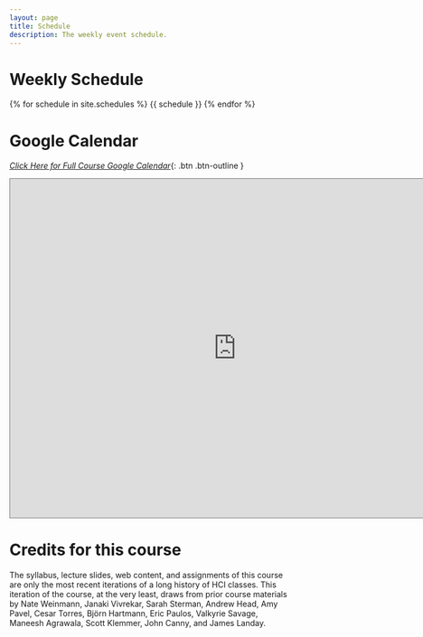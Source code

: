 ```yaml
---
layout: page
title: Schedule
description: The weekly event schedule.
---
```



# Weekly Schedule


{% for schedule in site.schedules %}
{{ schedule }}
{% endfor %}

# Google Calendar

[_Click Here for Full Course Google Calendar_](https://calendar.google.com/calendar/u/0?cid=Y19nN2Y5cjBiNDZqbXUxNnJxbG92N2llN29xa0Bncm91cC5jYWxlbmRhci5nb29nbGUuY29t ){: .btn .btn-outline }


<iframe src="https://calendar.google.com/calendar/embed?height=600&wkst=1&bgcolor=%23cae5e6&ctz=America%2FLos_Angeles&showNav=1&showCalendars=0&showPrint=0&showTabs=1&title=CS160%20Summer%202022%20Course%20Calendar&mode=WEEK&src=Y19nN2Y5cjBiNDZqbXUxNnJxbG92N2llN29xa0Bncm91cC5jYWxlbmRhci5nb29nbGUuY29t&color=%23009688" style="border:solid 1px #777" width="800" height="600" frameborder="0" scrolling="no"></iframe>


# Credits for this course
The syllabus, lecture slides, web content, and assignments of this course are only the most recent iterations of a long history of HCI classes. This iteration of the course, at the very least, draws from prior course materials by Nate Weinmann, Janaki Vivrekar, Sarah Sterman, Andrew Head, Amy Pavel, Cesar Torres, Björn Hartmann, Eric Paulos, Valkyrie Savage, Maneesh Agrawala, Scott Klemmer, John Canny, and James Landay.